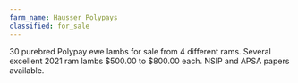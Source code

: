 ```yaml
---
farm_name: Hausser Polypays
classified: for_sale
---
```


30 purebred Polypay ewe lambs for sale from 4 different rams.  Several excellent 2021 ram lambs $500.00 to $800.00 each. NSIP and APSA papers available.   
